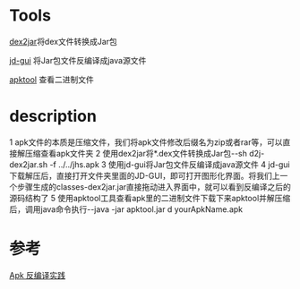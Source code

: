 # Tools
[dex2jar](https://mac.softpedia.com/get/Developer-Tools/dex2jar.shtml)将dex文件转换成Jar包 

[jd-gui](https://mac.softpedia.com/get/Development/Java/JD-GUI.shtml) 将Jar包文件反编译成java源文件 

[apktool](https://mac.softpedia.com/get/Developer-Tools/Apktool.shtml) 查看二进制文件 

# description
1 apk文件的本质是压缩文件，我们将apk文件修改后缀名为zip或者rar等，可以直接解压缩查看apk文件夹
2 使用dex2jar将*.dex文件转换成Jar包--sh d2j-dex2jar.sh -f ../../jhs.apk
3 使用jd-gui将Jar包文件反编译成java源文件
4 jd-gui下载解压后，直接打开文件夹里面的JD-GUI，即可打开图形化界面。将我们上一个步骤生成的classes-dex2jar.jar直接拖动进入界面中，就可以看到反编译之后的源码结构了
5 使用apktool工具查看apk里的二进制文件下载下来apktool并解压缩后，调用java命令执行--java -jar apktool.jar d yourApkName.apk
# 参考
[Apk 反编译实践](https://www.jianshu.com/p/9e0d1c3e342e)
